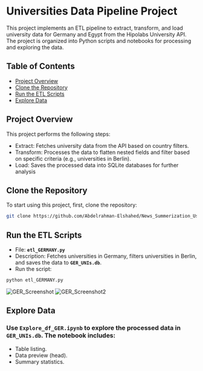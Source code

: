 # Universities Data Pipeline Project


This project implements an ETL pipeline to extract, transform, and load university data for Germany and Egypt from the Hipolabs University API. The project is organized into Python scripts and notebooks for processing and exploring the data.

## Table of Contents

- [Project Overview](#project-overview)
- [Clone the Repository](#clone-the-repository)
- [Run the ETL Scripts](#run-the-etl-scripts)
- [Explore Data](#explore-data)


## Project Overview
This project performs the following steps:
- Extract: Fetches university data from the API based on country filters.
- Transform: Processes the data to flatten nested fields and filter based on specific criteria (e.g., universities in Berlin).
- Load: Saves the processed data into SQLite databases for further analysis


## Clone the Repository

To start using this project, first, clone the repository:

```bash
git clone https://github.com/Abdelrahman-Elshahed/News_Summerization_Using_RAG--Graduation_Project_DEPI.git
```

## Run the ETL Scripts
- File: **`etl_GERMANY.py`**
- Description: Fetches universities in Germany, filters universities in Berlin, and saves the data to **`GER_UNIs.db`**.
- Run the script:
```bash
python etl_GERMANY.py
```
![GER_Screenshot](https://github.com/user-attachments/assets/01252aff-6582-48a3-b510-dd4b3afd59ca)
![GER_Screenshot2](https://github.com/user-attachments/assets/a948ca53-801f-4d43-9928-c0693763cf2c)


## Explore Data
### Use **`Explore_df_GER.ipynb`** to explore the processed data in **`GER_UNIs.db`**. The notebook includes:
- Table listing.
- Data preview (head).
- Summary statistics.
